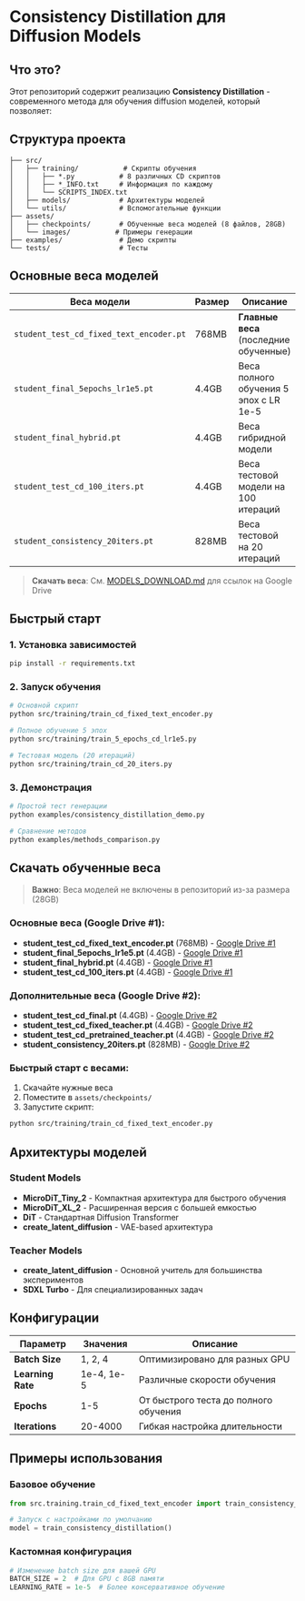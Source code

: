 # Consistency Distillation для Diffusion Models

## Что это?

Этот репозиторий содержит реализацию **Consistency Distillation** - современного метода для обучения diffusion моделей, который позволяет:

## Структура проекта

```
├── src/
│   ├── training/           # Скрипты обучения
│   │   ├── *.py           # 8 различных CD скриптов
│   │   ├── *_INFO.txt     # Информация по каждому
│   │   └── SCRIPTS_INDEX.txt
│   ├── models/            # Архитектуры моделей
│   └── utils/             # Вспомогательные функции
├── assets/
│   ├── checkpoints/       # Обученные веса моделей (8 файлов, 28GB)
│   └── images/           # Примеры генерации
├── examples/              # Демо скрипты
└── tests/                 # Тесты
```

## Основные веса моделей

| Веса модели | Размер | Описание | Скрипт |
|-------------|--------|----------|--------|
| `student_test_cd_fixed_text_encoder.pt` | 768MB | **Главные веса** (последние обученные) | `train_cd_fixed_text_encoder.py` |
| `student_final_5epochs_lr1e5.pt` | 4.4GB | Веса полного обучения 5 эпох с LR 1e-5 | `train_5_epochs_cd_lr1e5.py` |
| `student_final_hybrid.pt` | 4.4GB | Веса гибридной модели | `train_hybrid_consistency.py` |
| `student_test_cd_100_iters.pt` | 4.4GB | Веса тестовой модели на 100 итераций | `train_cd_100_iters.py` |
| `student_consistency_20iters.pt` | 828MB | Веса тестовой на 20 итераций | `test_new_consistency_20_iters.py` |

> **Скачать веса**: См. [MODELS_DOWNLOAD.md](MODELS_DOWNLOAD.md) для ссылок на Google Drive

## Быстрый старт

### 1. Установка зависимостей

```bash
pip install -r requirements.txt
```

### 2. Запуск обучения

```bash
# Основной скрипт 
python src/training/train_cd_fixed_text_encoder.py

# Полное обучение 5 эпох
python src/training/train_5_epochs_cd_lr1e5.py

# Тестовая модель (20 итераций)
python src/training/train_cd_20_iters.py
```

### 3. Демонстрация

```bash
# Простой тест генерации
python examples/consistency_distillation_demo.py

# Сравнение методов
python examples/methods_comparison.py
```

## Скачать обученные веса

> **Важно**: Веса моделей не включены в репозиторий из-за размера (28GB)

### Основные веса (Google Drive #1):
- **student_test_cd_fixed_text_encoder.pt** (768MB) - [Google Drive #1](https://drive.google.com/drive/folders/1UIpo6Ac-UimM03qLn6Ty6g4D56GRo21d?usp=sharing)
- **student_final_5epochs_lr1e5.pt** (4.4GB) - [Google Drive #1](https://drive.google.com/drive/folders/1UIpo6Ac-UimM03qLn6Ty6g4D56GRo21d?usp=sharing)  
- **student_final_hybrid.pt** (4.4GB) - [Google Drive #1](https://drive.google.com/drive/folders/1UIpo6Ac-UimM03qLn6Ty6g4D56GRo21d?usp=sharing)
- **student_test_cd_100_iters.pt** (4.4GB) - [Google Drive #1](https://drive.google.com/drive/folders/1UIpo6Ac-UimM03qLn6Ty6g4D56GRo21d?usp=sharing)

### Дополнительные веса (Google Drive #2):
- **student_test_cd_final.pt** (4.4GB) - [Google Drive #2](https://drive.google.com/drive/folders/14Frua7p6ZejptuRrXo_O9dEFwIYtdi0t?usp=sharing)
- **student_test_cd_fixed_teacher.pt** (4.4GB) - [Google Drive #2](https://drive.google.com/drive/folders/14Frua7p6ZejptuRrXo_O9dEFwIYtdi0t?usp=sharing)
- **student_test_cd_pretrained_teacher.pt** (4.4GB) - [Google Drive #2](https://drive.google.com/drive/folders/14Frua7p6ZejptuRrXo_O9dEFwIYtdi0t?usp=sharing)
- **student_consistency_20iters.pt** (828MB) - [Google Drive #2](https://drive.google.com/drive/folders/14Frua7p6ZejptuRrXo_O9dEFwIYtdi0t?usp=sharing)

### Быстрый старт с весами:
1. Скачайте нужные веса
2. Поместите в `assets/checkpoints/`
3. Запустите скрипт:
```bash
python src/training/train_cd_fixed_text_encoder.py
```

## Архитектуры моделей

### Student Models
- **MicroDiT_Tiny_2** - Компактная архитектура для быстрого обучения
- **MicroDiT_XL_2** - Расширенная версия с большей емкостью
- **DiT** - Стандартная Diffusion Transformer
- **create_latent_diffusion** - VAE-based архитектура

### Teacher Models
- **create_latent_diffusion** - Основной учитель для большинства экспериментов
- **SDXL Turbo** - Для специализированных задач

## Конфигурации

| Параметр | Значения | Описание |
|----------|----------|----------|
| **Batch Size** | 1, 2, 4 | Оптимизировано для разных GPU |
| **Learning Rate** | 1e-4, 1e-5 | Различные скорости обучения |
| **Epochs** | 1-5 | От быстрого теста до полного обучения |
| **Iterations** | 20-4000 | Гибкая настройка длительности |

## Примеры использования

### Базовое обучение
```python
from src.training.train_cd_fixed_text_encoder import train_consistency_distillation

# Запуск с настройками по умолчанию
model = train_consistency_distillation()
```

### Кастомная конфигурация
```python
# Изменение batch size для вашей GPU
BATCH_SIZE = 2  # Для GPU с 8GB памяти
LEARNING_RATE = 1e-5  # Более консервативное обучение
```


